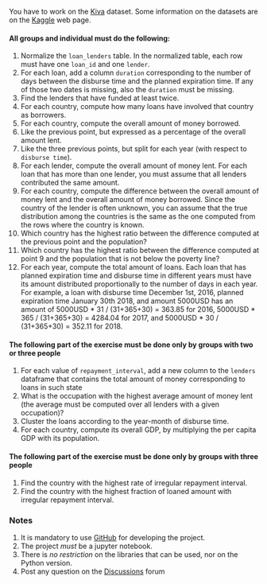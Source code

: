 You have to work on  the [Kiva](https://drive.google.com/file/d/1-tJtnIbo1Rt-F1XfoWGVkmBXiI-ciuRx/view?usp=sharing)
dataset.
Some information on the datasets are on the [Kaggle](https://www.kaggle.com/gaborfodor/additional-kiva-snapshot) web page.

#### All groups and individual must do the following:

1.  Normalize the `loan_lenders` table. In the normalized table, each row must have one `loan_id` and one `lender`.
1.  For each loan, add a column `duration` corresponding to the number of days between the disburse time and the planned
    expiration time. If any of those two dates is missing, also the `duration` must be missing.
1.  Find the lenders that have funded at least twice.
1.  For each country, compute how many loans have involved that country as borrowers.
1.  For each country, compute the overall amount of money borrowed.
1.  Like the previous point, but expressed as a percentage of the overall amount lent.
1.  Like the three previous points, but split for each year (with respect to `disburse time`).
1.  For each lender, compute the overall amount of money lent.  For each loan that has more than one lender, you must
    assume that all lenders contributed the same amount.
1.  For each country, compute the difference between the overall amount of money lent and the overall amount of money
    borrowed. Since the country of the lender is often unknown, you can assume that the true distribution among the
    countries is the same as the one computed from the rows where the country is known.
1.  Which country has the highest ratio between the difference computed at the previous point and the population?
1.  Which country has the highest ratio between the difference computed at  point 9 and the population that is
    not below the poverty line?
1.  For each year, compute the total amount of loans. Each loan that has planned expiration time and disburse time in
    different years must have its amount distributed proportionally to the number of days in each year. For example, a
    loan with disburse time December 1st, 2016, planned expiration time January 30th 2018, and amount 5000USD has an
    amount of 5000USD * 31 / (31+365+30) = 363.85 for 2016, 5000USD * 365 / (31+365+30) = 4284.04 for 2017, and 5000USD * 30 /
    (31+365+30) = 352.11 for 2018.

#### The following part of the exercise must be done only by groups with two or three people

1.  For each value of `repayment_interval`, add a new column to the `lenders` dataframe that contains the total amount
    of money corresponding to loans in such state
1.  What is the occupation with the highest average amount of money lent (the average must be computed over all lenders
    with a given occupation)?
1.  Cluster the loans according to the year-month of disburse time.
1.  For each country, compute its overall GDP, by multiplying the per capita GDP with its population.

#### The following part of the exercise must be done only by groups with three people

1.  Find the country with the highest rate of irregular repayment interval.
1.  Find the country with the highest fraction of loaned amount with irregular repayment interval.

### Notes

1.  It is mandatory to use [GitHub](https://www.github.com) for developing the project.
1.  The project *must* be a jupyter notebook. 
1.  There is *no restriction* on the libraries that can be used, nor on the Python version.
1.  Post any question on the [Discussions](https://elearning.unimib.it/mod/forum/view.php?id=319886) forum
